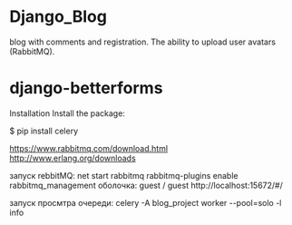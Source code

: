 # Django_Blog
blog with comments and registration. The ability to upload user avatars (RabbitMQ).

# django-betterforms

Installation
Install the package:

$ pip install celery


https://www.rabbitmq.com/download.html
http://www.erlang.org/downloads

запуск rebbitMQ:
net start rabbitmq
rabbitmq-plugins enable rabbitmq_management
оболочка: guest / guest
http://localhost:15672/#/

запуск просмтра очереди:
celery -A blog_project worker --pool=solo -l info

